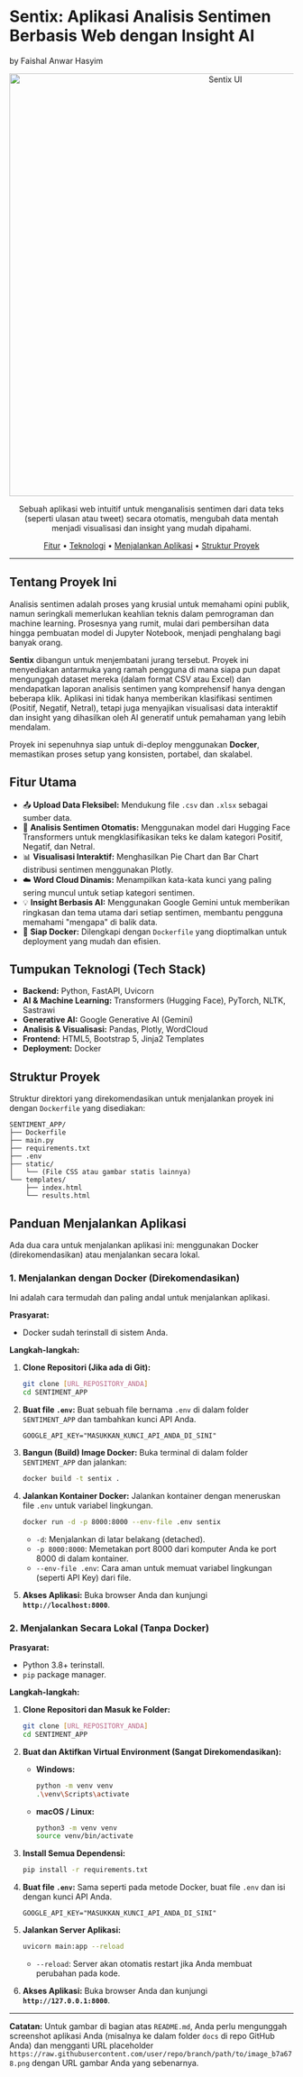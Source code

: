 # Sentix: Aplikasi Analisis Sentimen Berbasis Web dengan Insight AI
by Faishal Anwar Hasyim


<p align="center">
  <img src="https://raw.githubusercontent.com/faishalanwar/sentix/main/docs/app-screenshot.png" alt="Sentix UI" width="750"/>
</p>

<p align="center">
  Sebuah aplikasi web intuitif untuk menganalisis sentimen dari data teks (seperti ulasan atau tweet) secara otomatis, mengubah data mentah menjadi visualisasi dan insight yang mudah dipahami.
</p>
<p align="center">
    <a href="#fitur-utama">Fitur</a> •
    <a href="#tumpukan-teknologi-tech-stack">Teknologi</a> •
    <a href="#panduan-menjalankan-aplikasi">Menjalankan Aplikasi</a> •
    <a href="#struktur-proyek">Struktur Proyek</a>
</p>

---

## **Tentang Proyek Ini**

Analisis sentimen adalah proses yang krusial untuk memahami opini publik, namun seringkali memerlukan keahlian teknis dalam pemrograman dan machine learning. Prosesnya yang rumit, mulai dari pembersihan data hingga pembuatan model di Jupyter Notebook, menjadi penghalang bagi banyak orang.

**Sentix** dibangun untuk menjembatani jurang tersebut. Proyek ini menyediakan antarmuka yang ramah pengguna di mana siapa pun dapat mengunggah dataset mereka (dalam format CSV atau Excel) dan mendapatkan laporan analisis sentimen yang komprehensif hanya dengan beberapa klik. Aplikasi ini tidak hanya memberikan klasifikasi sentimen (Positif, Negatif, Netral), tetapi juga menyajikan visualisasi data interaktif dan insight yang dihasilkan oleh AI generatif untuk pemahaman yang lebih mendalam.

Proyek ini sepenuhnya siap untuk di-deploy menggunakan **Docker**, memastikan proses setup yang konsisten, portabel, dan skalabel.

## **Fitur Utama**

* 📤 **Upload Data Fleksibel:** Mendukung file `.csv` dan `.xlsx` sebagai sumber data.
* 🤖 **Analisis Sentimen Otomatis:** Menggunakan model dari Hugging Face Transformers untuk mengklasifikasikan teks ke dalam kategori Positif, Negatif, dan Netral.
* 📊 **Visualisasi Interaktif:** Menghasilkan Pie Chart dan Bar Chart distribusi sentimen menggunakan Plotly.
* ☁️ **Word Cloud Dinamis:** Menampilkan kata-kata kunci yang paling sering muncul untuk setiap kategori sentimen.
* 💡 **Insight Berbasis AI:** Menggunakan Google Gemini untuk memberikan ringkasan dan tema utama dari setiap sentimen, membantu pengguna memahami "mengapa" di balik data.
* 🐳 **Siap Docker:** Dilengkapi dengan `Dockerfile` yang dioptimalkan untuk deployment yang mudah dan efisien.

## **Tumpukan Teknologi (Tech Stack)**

* **Backend:** Python, FastAPI, Uvicorn
* **AI & Machine Learning:** Transformers (Hugging Face), PyTorch, NLTK, Sastrawi
* **Generative AI:** Google Generative AI (Gemini)
* **Analisis & Visualisasi:** Pandas, Plotly, WordCloud
* **Frontend:** HTML5, Bootstrap 5, Jinja2 Templates
* **Deployment:** Docker

## **Struktur Proyek**

Struktur direktori yang direkomendasikan untuk menjalankan proyek ini dengan `Dockerfile` yang disediakan:

```
SENTIMENT_APP/
├── Dockerfile
├── main.py
├── requirements.txt
├── .env
├── static/
│   └── (File CSS atau gambar statis lainnya)
└── templates/
    ├── index.html
    └── results.html
```

## **Panduan Menjalankan Aplikasi**

Ada dua cara untuk menjalankan aplikasi ini: menggunakan Docker (direkomendasikan) atau menjalankan secara lokal.

### **1. Menjalankan dengan Docker (Direkomendasikan)**

Ini adalah cara termudah dan paling andal untuk menjalankan aplikasi.

**Prasyarat:**
* Docker sudah terinstall di sistem Anda.

**Langkah-langkah:**

1.  **Clone Repositori (Jika ada di Git):**
    ```bash
    git clone [URL_REPOSITORY_ANDA]
    cd SENTIMENT_APP
    ```

2.  **Buat file `.env`:**
    Buat sebuah file bernama `.env` di dalam folder `SENTIMENT_APP` dan tambahkan kunci API Anda.
    ```
    GOOGLE_API_KEY="MASUKKAN_KUNCI_API_ANDA_DI_SINI"
    ```

3.  **Bangun (Build) Image Docker:**
    Buka terminal di dalam folder `SENTIMENT_APP` dan jalankan:
    ```bash
    docker build -t sentix .
    ```

4.  **Jalankan Kontainer Docker:**
    Jalankan kontainer dengan meneruskan file `.env` untuk variabel lingkungan.
    ```bash
    docker run -d -p 8000:8000 --env-file .env sentix
    ```
    * `-d`: Menjalankan di latar belakang (detached).
    * `-p 8000:8000`: Memetakan port 8000 dari komputer Anda ke port 8000 di dalam kontainer.
    * `--env-file .env`: Cara aman untuk memuat variabel lingkungan (seperti API Key) dari file.

5.  **Akses Aplikasi:**
    Buka browser Anda dan kunjungi **`http://localhost:8000`**.

### **2. Menjalankan Secara Lokal (Tanpa Docker)**

**Prasyarat:**
* Python 3.8+ terinstall.
* `pip` package manager.

**Langkah-langkah:**

1.  **Clone Repositori dan Masuk ke Folder:**
    ```bash
    git clone [URL_REPOSITORY_ANDA]
    cd SENTIMENT_APP
    ```

2.  **Buat dan Aktifkan Virtual Environment (Sangat Direkomendasikan):**
    * **Windows:**
        ```bash
        python -m venv venv
        .\venv\Scripts\activate
        ```
    * **macOS / Linux:**
        ```bash
        python3 -m venv venv
        source venv/bin/activate
        ```

3.  **Install Semua Dependensi:**
    ```bash
    pip install -r requirements.txt
    ```

4.  **Buat file `.env`:**
    Sama seperti pada metode Docker, buat file `.env` dan isi dengan kunci API Anda.
    ```
    GOOGLE_API_KEY="MASUKKAN_KUNCI_API_ANDA_DI_SINI"
    ```

5.  **Jalankan Server Aplikasi:**
    ```bash
    uvicorn main:app --reload
    ```
    * `--reload`: Server akan otomatis restart jika Anda membuat perubahan pada kode.

6.  **Akses Aplikasi:**
    Buka browser Anda dan kunjungi **`http://127.0.0.1:8000`**.

---
**Catatan:** Untuk gambar di bagian atas `README.md`, Anda perlu mengunggah screenshot aplikasi Anda (misalnya ke dalam folder `docs` di repo GitHub Anda) dan mengganti URL placeholder `https://raw.githubusercontent.com/user/repo/branch/path/to/image_b7a678.png` dengan URL gambar Anda yang sebenarnya.
